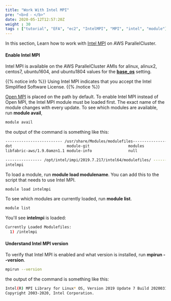 ```yaml
---
title: "Work With Intel MPI"
pre: "<b>d ⁃ </b>"
date: 2020-05-12T12:57:20Z
weight : 30
tags : ["tutorial", "EFA", "ec2", "IntelMPI", "MPI", "intel", "module"]
---
```



In this section, Learn how to work with [Intel MPI](https://software.intel.com/content/www/us/en/develop/tools/mpi-library.html) on AWS ParallelCluster.

#### Enable Intel MPI

Intel MPI is available on the AWS ParallelCluster AMIs for alinux, alinux2, centos7, ubuntu1604, and ubuntu1804 values for the [**base_os**](https://docs.aws.amazon.com/parallelcluster/latest/ug/cluster-definition.html#base-os) setting. 

{{% notice info %}}
Using Intel MPI indicates that you accept the Intel Simplified Software License. 
{{% /notice %}}

[Open MPI](https://www.open-mpi.org/) is placed on the path by default. To enable Intel MPI instead of Open MPI, the Intel MPI module must be loaded first. The exact name of the module changes with every update. 
To see which modules are available, run **module avail**,
```bash
module avail
```

the output of the command is something like this:
```bash
------------------------- /usr/share/Modules/modulefiles-------------------------
dot                        module-git                 modules                    openmpi/4.0.3
libfabric-aws/1.9.0amzn1.1 module-info                null                       use.own

---------------- /opt/intel/impi/2019.7.217/intel64/modulefiles/ ----------------
intelmpi
```

To load a module, run **module load modulename**. You can add this to the script that needs to use Intel MPI.

```bash
module load intelmpi
```

To see which modules are currently loaded, run **module list**.

```bash
module list
```
You'll see **intelmpi** is loaded:

```bash
Currently Loaded Modulefiles:
  1) /intelmpi
```

#### Understand Intel MPI version

To verify that Intel MPI is enabled and what version is installed, run **mpirun --version**.

```bash
mpirun --version
```
the output of the command is something like this:

```bash
Intel(R) MPI Library for Linux* OS, Version 2019 Update 7 Build 20200312 (id: 5dc2dd3e9)
Copyright 2003-2020, Intel Corporation.
```